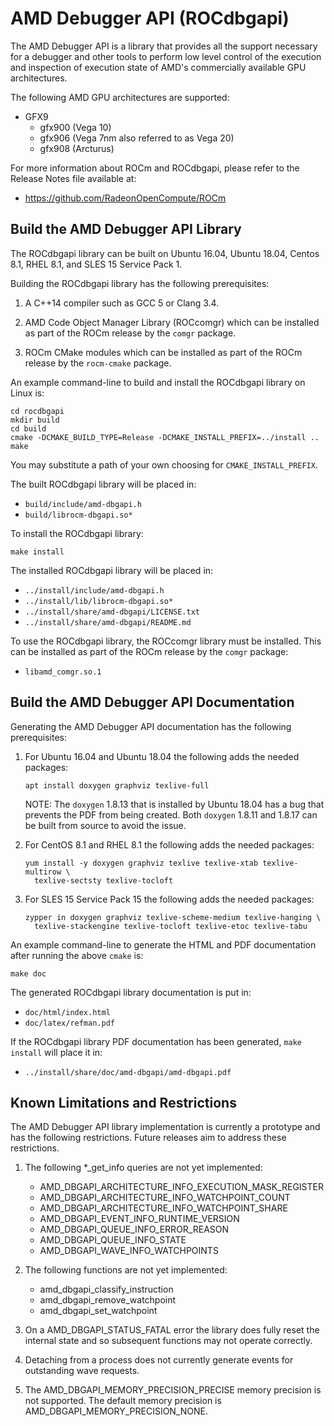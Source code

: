 AMD Debugger API (ROCdbgapi)
============================

The AMD Debugger API is a library that provides all the support necessary for a
debugger and other tools to perform low level control of the execution and
inspection of execution state of AMD's commercially available GPU architectures.

The following AMD GPU architectures are supported:

- GFX9
  - gfx900 (Vega 10)
  - gfx906 (Vega 7nm also referred to as Vega 20)
  - gfx908 (Arcturus)

For more information about ROCm and ROCdbgapi, please refer to the Release Notes
file available at:

- https://github.com/RadeonOpenCompute/ROCm

Build the AMD Debugger API Library
----------------------------------

The ROCdbgapi library can be built on Ubuntu 16.04, Ubuntu 18.04, Centos 8.1,
RHEL 8.1, and SLES 15 Service Pack 1.

Building the ROCdbgapi library has the following prerequisites:

1. A C++14 compiler such as GCC 5 or Clang 3.4.

2. AMD Code Object Manager Library (ROCcomgr) which can be installed as part of
   the ROCm release by the ``comgr`` package.

3. ROCm CMake modules which can be installed as part of the ROCm release by the
   ``rocm-cmake`` package.

An example command-line to build and install the ROCdbgapi library on Linux is:

````shell
cd rocdbgapi
mkdir build
cd build
cmake -DCMAKE_BUILD_TYPE=Release -DCMAKE_INSTALL_PREFIX=../install ..
make
````

You may substitute a path of your own choosing for ``CMAKE_INSTALL_PREFIX``.

The built ROCdbgapi library will be placed in:

- ``build/include/amd-dbgapi.h``
- ``build/librocm-dbgapi.so*``

To install the ROCdbgapi library:

````shell
make install
````

The installed ROCdbgapi library will be placed in:

- ``../install/include/amd-dbgapi.h``
- ``../install/lib/librocm-dbgapi.so*``
- ``../install/share/amd-dbgapi/LICENSE.txt``
- ``../install/share/amd-dbgapi/README.md``

To use the ROCdbgapi library, the ROCcomgr library must be installed. This can
be installed as part of the ROCm release by the ``comgr`` package:

- ``libamd_comgr.so.1``

Build the AMD Debugger API Documentation
----------------------------------------

Generating the AMD Debugger API documentation has the following prerequisites:

1. For Ubuntu 16.04 and Ubuntu 18.04 the following adds the needed packages:

   ````shell
   apt install doxygen graphviz texlive-full
   ````

   NOTE: The ``doxygen`` 1.8.13 that is installed by Ubuntu 18.04 has a bug that
   prevents the PDF from being created. Both ``doxygen`` 1.8.11 and 1.8.17 can
   be built from source to avoid the issue.

2. For CentOS 8.1 and RHEL 8.1 the following adds the needed packages:

   ````shell
   yum install -y doxygen graphviz texlive texlive-xtab texlive-multirow \
     texlive-sectsty texlive-tocloft
   ````

3. For SLES 15 Service Pack 15 the following adds the needed packages:

   ````shell
   zypper in doxygen graphviz texlive-scheme-medium texlive-hanging \
     texlive-stackengine texlive-tocloft texlive-etoc texlive-tabu
   ````

An example command-line to generate the HTML and PDF documentation after running
the above ``cmake`` is:

````shell
make doc
````

The generated ROCdbgapi library documentation is put in:

- ``doc/html/index.html``
- ``doc/latex/refman.pdf``

If the ROCdbgapi library PDF documentation has been generated, ``make install``
will place it in:

- ``../install/share/doc/amd-dbgapi/amd-dbgapi.pdf``

Known Limitations and Restrictions
----------------------------------

The AMD Debugger API library implementation is currently a prototype and has the
following restrictions.  Future releases aim to address these restrictions.

1.  The following *_get_info queries are not yet implemented:

    - AMD_DBGAPI_ARCHITECTURE_INFO_EXECUTION_MASK_REGISTER
    - AMD_DBGAPI_ARCHITECTURE_INFO_WATCHPOINT_COUNT
    - AMD_DBGAPI_ARCHITECTURE_INFO_WATCHPOINT_SHARE
    - AMD_DBGAPI_EVENT_INFO_RUNTIME_VERSION
    - AMD_DBGAPI_QUEUE_INFO_ERROR_REASON
    - AMD_DBGAPI_QUEUE_INFO_STATE
    - AMD_DBGAPI_WAVE_INFO_WATCHPOINTS

2.  The following functions are not yet implemented:

    - amd_dbgapi_classify_instruction
    - amd_dbgapi_remove_watchpoint
    - amd_dbgapi_set_watchpoint

3.  On a AMD_DBGAPI_STATUS_FATAL error the library does fully reset the internal
    state and so subsequent functions may not operate correctly.

4.  Detaching from a process does not currently generate events for outstanding
    wave requests.

5.  The AMD_DBGAPI_MEMORY_PRECISION_PRECISE memory precision is not supported.
    The default memory precision is AMD_DBGAPI_MEMORY_PRECISION_NONE.
